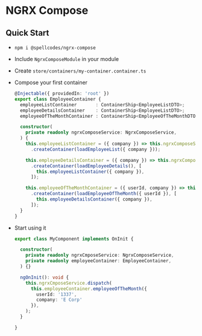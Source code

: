 # NGRX Compose

## Quick Start

- `npm i @spellcodes/ngrx-compose`
- Include `NgrxComposeModule` in your module
- Create `store/containers/my-container.container.ts`
- Compose your first container

  ```typescript
  @Injectable({ providedIn: 'root' })
  export class EmployeeContainer {
    employeeListContainer       : ContainerShip<EmployeeListDTO>;
    employeeDetailsContainer    : ContainerShip<EmployeeListDTO>;
    employeeOfTheMonthContainer : ContainerShip<EmployeeOfTheMonthDTO>;

    constructor(
      private readonly ngrxComposeService: NgrxComposeService,
    ) {
      this.employeeListContainer = ({ company }) => this.ngrxComposeService
        .createContainer(loadEmployeeList({ company }));

      this.employeeDetailsContainer = ({ company }) => this.ngrxComposeService
        .createContainer(loadEmployeeDetails(), [
          this.employeeListContainer({ company }),
        ]);

      this.employeeOfTheMonthContainer = ({ userId, company }) => this.ngrxComposeService
        .createContainer(loadEmployeeOfTheMonth({ userId }), [
          this.employeeDetailsContainer({ company }),
        ]);
    }
  }
  ```

- Start using it

  ```typescript
  export class MyComponent implements OnInit {

    constructor(
      private readonly ngrxCmposeService: NgrxComposeService,
      private readonly employeeContainer: EmployeeContainer,
    ) {}

    ngOnInit(): void {
      this.ngrxCmposeService.dispatch(
        this.employeeContainer.employeeOfTheMonth({
          userId: '1337',
          company: 'E Corp'
        }),
      );
    }

  }
  ```
